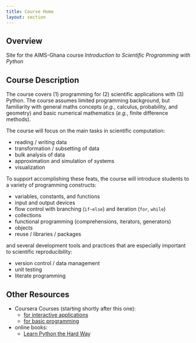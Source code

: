```yaml
---
title: Course Home
layout: section
---
```


## Overview

Site for the AIMS-Ghana course *Introduction to Scientific Programming with Python*

## Course Description

The course covers (1) programming for (2) scientific applications with
(3) Python.  The course assumes limited programming background, but familiarity
with general maths concepts (*e.g.*, calculus, probability, and geometry) and
basic numerical mathematics (*e.g.*, finite difference methods).

The course will focus on the main tasks in scientific computation:

 - reading / writing data
 - transformation / subsetting of data
 - bulk analysis of data
 - approximation and simulation of systems
 - visualization

To support accomplishing these feats, the course will introduce students to a
variety of programming constructs:

 - variables, constants, and functions
 - input and output devices
 - flow control with branching (`if`-`else`) and iteration (`for`, `while`)
 - collections
 - functional programming (comprehensions, iterators, generators)
 - objects
 - reuse / libraries / packages

and several development tools and practices that are especially important to
scientific reproducibility:

 - version control / data management
 - unit testing
 - literate programming

## Other Resources

 - Coursera Courses (starting shortly after this one):
   * [for interactive applications](https://www.coursera.org/course/interactivepython)
   * [for basic programming](https://www.coursera.org/course/pythonlearn)
 - online books:
   * [Learn Python the Hard Way](http://learnpythonthehardway.org/book/)
